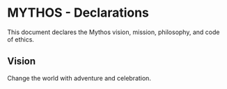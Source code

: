 # MYTHOS - Declarations

This document declares the Mythos vision, mission, philosophy, and code of ethics. 

## Vision

Change the world with adventure and celebration.
